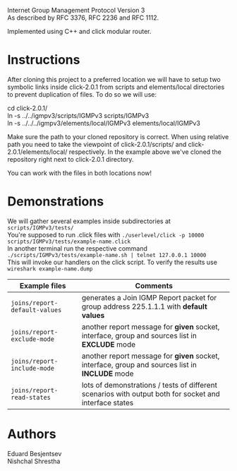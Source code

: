 Internet Group Management Protocol Version 3   
As described by RFC 3376, RFC 2236 and RFC 1112.

Implemented using C++ and click modular router.

# Instructions  
After cloning this project to a preferred location we will have to setup two symbolic links inside click-2.0.1 from scripts and elements/local directories to prevent duplication of files. To do so we will use:

cd click-2.0.1/  
ln -s ../../igmpv3/scripts/IGMPv3 scripts/IGMPv3  
ln -s ../../../igmpv3/elements/local/IGMPv3 elements/local/IGMPv3  

Make sure the path to your cloned repository is correct. When using relative path you need to take the viewpoint of click-2.0.1/scripts/ and click-2.0.1/elements/local/ respectively. In the example above we've cloned the repository right next to click-2.0.1 directory.

You can work with the files in both locations now! 

# Demonstrations
We will gather several examples inside subdirectories at `scripts/IGMPv3/tests/`  
You're supposed to run .click files with `./userlevel/click -p 10000 scripts/IGMPv3/tests/example-name.click`  
In another terminal run the respective command `./scripts/IGMPv3/tests/example-name.sh | telnet 127.0.0.1 10000`  
This will invoke our handlers on the click script. To verify the results use `wireshark example-name.dump`  

Example files | Comments
--- | ---
`joins/report-default-values` | generates a Join IGMP Report packet for group address 225.1.1.1 with **default values** 
`joins/report-exclude-mode` | another report message for **given** socket, interface, group and sources list in **EXCLUDE** mode
`joins/report-include-mode` | another report message for **given** socket, interface, group and sources list in **INCLUDE** mode
`joins/report-read-states` | lots of demonstrations / tests of different scenarios with output both for socket and interface states

# Authors
Eduard Besjentsev  
Nishchal Shrestha
